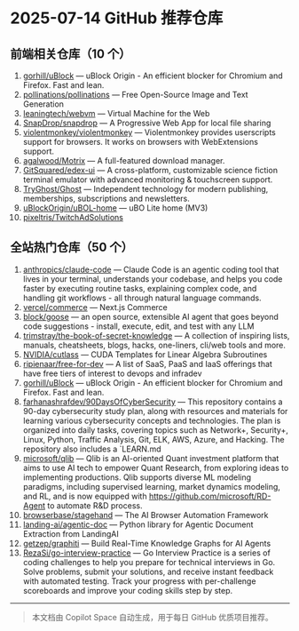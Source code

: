 # 2025-07-14 GitHub 推荐仓库

## 前端相关仓库（10 个）

1. [gorhill/uBlock](https://github.com/gorhill/uBlock) — uBlock Origin - An efficient blocker for Chromium and Firefox. Fast and lean.
2. [pollinations/pollinations](https://github.com/pollinations/pollinations) — Free Open-Source Image and Text Generation
3. [leaningtech/webvm](https://github.com/leaningtech/webvm) — Virtual Machine for the Web
4. [SnapDrop/snapdrop](https://github.com/SnapDrop/snapdrop) — A Progressive Web App for local file sharing
5. [violentmonkey/violentmonkey](https://github.com/violentmonkey/violentmonkey) — Violentmonkey provides userscripts support for browsers. It works on browsers with WebExtensions support.
6. [agalwood/Motrix](https://github.com/agalwood/Motrix) — A full-featured download manager.
7. [GitSquared/edex-ui](https://github.com/GitSquared/edex-ui) — A cross-platform, customizable science fiction terminal emulator with advanced monitoring & touchscreen support.
8. [TryGhost/Ghost](https://github.com/TryGhost/Ghost) — Independent technology for modern publishing, memberships, subscriptions and newsletters.
9. [uBlockOrigin/uBOL-home](https://github.com/uBlockOrigin/uBOL-home) — uBO Lite home (MV3)
10. [pixeltris/TwitchAdSolutions](https://github.com/pixeltris/TwitchAdSolutions)

## 全站热门仓库（50 个）

1. [anthropics/claude-code](https://github.com/anthropics/claude-code) — Claude Code is an agentic coding tool that lives in your terminal, understands your codebase, and helps you code faster by executing routine tasks, explaining complex code, and handling git workflows - all through natural language commands.
2. [vercel/commerce](https://github.com/vercel/commerce) — Next.js Commerce
3. [block/goose](https://github.com/block/goose) — an open source, extensible AI agent that goes beyond code suggestions - install, execute, edit, and test with any LLM
4. [trimstray/the-book-of-secret-knowledge](https://github.com/trimstray/the-book-of-secret-knowledge) — A collection of inspiring lists, manuals, cheatsheets, blogs, hacks, one-liners, cli/web tools and more.
5. [NVIDIA/cutlass](https://github.com/NVIDIA/cutlass) — CUDA Templates for Linear Algebra Subroutines
6. [ripienaar/free-for-dev](https://github.com/ripienaar/free-for-dev) — A list of SaaS, PaaS and IaaS offerings that have free tiers of interest to devops and infradev
7. [gorhill/uBlock](https://github.com/gorhill/uBlock) — uBlock Origin - An efficient blocker for Chromium and Firefox. Fast and lean.
8. [farhanashrafdev/90DaysOfCyberSecurity](https://github.com/farhanashrafdev/90DaysOfCyberSecurity) — This repository contains a 90-day cybersecurity study plan, along with resources and materials for learning various cybersecurity concepts and technologies. The plan is organized into daily tasks, covering topics such as Network+, Security+, Linux, Python, Traffic Analysis, Git, ELK, AWS, Azure, and Hacking. The repository also includes a `LEARN.md
9. [microsoft/qlib](https://github.com/microsoft/qlib) — Qlib is an AI-oriented Quant investment platform that aims to use AI tech to empower Quant Research, from exploring ideas to implementing productions. Qlib supports diverse ML modeling paradigms, including supervised learning, market dynamics modeling, and RL, and is now equipped with https://github.com/microsoft/RD-Agent to automate R&D process.
10. [browserbase/stagehand](https://github.com/browserbase/stagehand) — The AI Browser Automation Framework
11. [landing-ai/agentic-doc](https://github.com/landing-ai/agentic-doc) — Python library for Agentic Document Extraction from LandingAI
12. [getzep/graphiti](https://github.com/getzep/graphiti) — Build Real-Time Knowledge Graphs for AI Agents
13. [RezaSi/go-interview-practice](https://github.com/RezaSi/go-interview-practice) — Go Interview Practice is a series of coding challenges to help you prepare for technical interviews in Go. Solve problems, submit your solutions, and receive instant feedback with automated testing. Track your progress with per-challenge scoreboards and improve your coding skills step by step.

---

> 本文档由 Copilot Space 自动生成，用于每日 GitHub 优质项目推荐。
